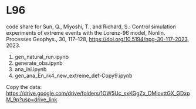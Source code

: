 # L96

code share for
Sun, Q., Miyoshi, T., and Richard, S.: Control simulation experiments of extreme events with the Lorenz-96 model, Nonlin. Processes Geophys., 30, 117–128, https://doi.org/10.5194/npg-30-117-2023, 2023. 



   1. gen_natural_run.ipynb
   2. generate_obs.ipynb
   3. ana_ini.ipynb
  4. gen_ana_En_rk4_new_extreme_def-Copy9.ipynb


Copy the data:
https://drive.google.com/drive/folders/1OW5Uc_sxKGgZx_DMlovttGX_GDxpM_9p?usp=drive_link
